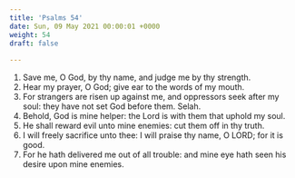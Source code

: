 ```yaml
---
title: 'Psalms 54'
date: Sun, 09 May 2021 00:00:01 +0000
weight: 54
draft: false
  
---
```


1. Save me, O God, by thy name, and judge me by thy strength.
2. Hear my prayer, O God; give ear to the words of my mouth.
3. For strangers are risen up against me, and oppressors seek after my soul: they have not set God before them. Selah.
4. Behold, God is mine helper: the Lord is with them that uphold my soul.
5. He shall reward evil unto mine enemies: cut them off in thy truth.
6. I will freely sacrifice unto thee: I will praise thy name, O LORD; for it is good.
7. For he hath delivered me out of all trouble: and mine eye hath seen his desire upon mine enemies.
